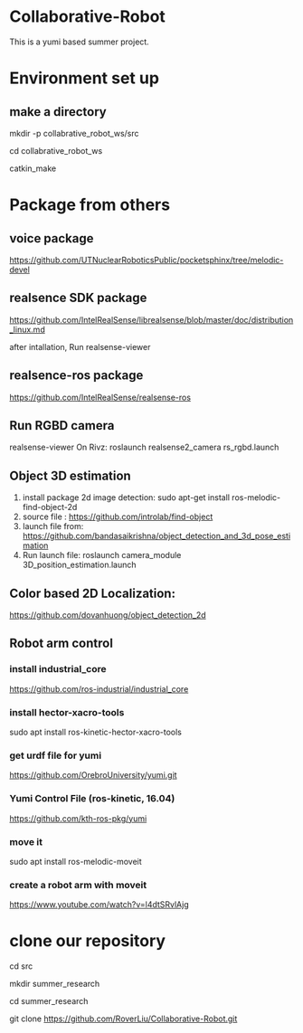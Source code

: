 # Collaborative-Robot
This is a yumi based summer project.

# ####################################

# Environment set up
## make a directory
mkdir -p collabrative_robot_ws/src

cd collabrative_robot_ws

catkin_make

# Package from others
## voice package
https://github.com/UTNuclearRoboticsPublic/pocketsphinx/tree/melodic-devel

## realsence SDK package
https://github.com/IntelRealSense/librealsense/blob/master/doc/distribution_linux.md

after intallation, Run realsense-viewer

## realsence-ros package
https://github.com/IntelRealSense/realsense-ros

## Run RGBD camera 
realsense-viewer
On Rivz: roslaunch realsense2_camera rs_rgbd.launch 

## Object 3D estimation 
1. install package 2d image detection: sudo apt-get install ros-melodic-find-object-2d
2. source file : https://github.com/introlab/find-object
3. launch file from: https://github.com/bandasaikrishna/object_detection_and_3d_pose_estimation
4. Run launch file: roslaunch camera_module 3D_position_estimation.launch 

## Color based 2D Localization:
https://github.com/dovanhuong/object_detection_2d

## Robot arm control
### install industrial_core
https://github.com/ros-industrial/industrial_core

### install hector-xacro-tools
sudo apt install ros-kinetic-hector-xacro-tools

### get urdf file for yumi
https://github.com/OrebroUniversity/yumi.git

### Yumi Control File (ros-kinetic, 16.04)
https://github.com/kth-ros-pkg/yumi

### move it
sudo apt install ros-melodic-moveit

### create a robot arm with moveit
https://www.youtube.com/watch?v=l4dtSRvlAjg

# clone our repository
cd src

mkdir summer_research

cd summer_research

git clone https://github.com/RoverLiu/Collaborative-Robot.git


